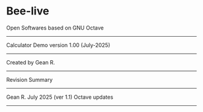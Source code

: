 # Bee-live
Open Softwares based on GNU Octave

------------------------------------------
Calculator Demo version 1.00 (July-2025)

------------------------------------------
Created by Gean R.

------------------------------------------
Revision Summary

------------------------------------------
Gean R. July 2025 (ver 1.1)
Octave updates

------------------------------------------



